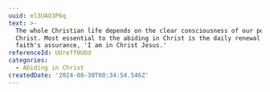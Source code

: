 ```yaml
---
uuid: el3UAO3P6q
text: >-
  The whole Christian life depends on the clear consciousness of our position in
  Christ. Most essential to the abiding in Christ is the daily renewal of our
  faith's assurance, 'I am in Christ Jesus.'
referenceId: UUreff0UOd
categories:
  - Abiding in Christ
createdDate: '2024-08-30T00:34:54.546Z'
---
```


